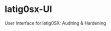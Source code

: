 latig0sx-UI
===========

User Interface for latig0SX: Auditing &amp; Hardening 



[image]: https://github.com/lain77z/latig0sx-UI/blob/master/icon.png
